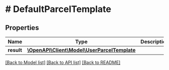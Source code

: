 # # DefaultParcelTemplate

## Properties

Name | Type | Description | Notes
------------ | ------------- | ------------- | -------------
**result** | [**\OpenAPI\Client\Model\UserParcelTemplate**](UserParcelTemplate.md) |  | [optional]

[[Back to Model list]](../../README.md#models) [[Back to API list]](../../README.md#endpoints) [[Back to README]](../../README.md)
